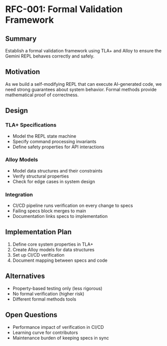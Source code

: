 # RFC-001: Formal Validation Framework

## Summary

Establish a formal validation framework using TLA+ and Alloy to ensure the Gemini REPL behaves correctly and safely.

## Motivation

As we build a self-modifying REPL that can execute AI-generated code, we need strong guarantees about system behavior. Formal methods provide mathematical proof of correctness.

## Design

### TLA+ Specifications

- Model the REPL state machine
- Specify command processing invariants
- Define safety properties for API interactions

### Alloy Models

- Model data structures and their constraints
- Verify structural properties
- Check for edge cases in system design

### Integration

- CI/CD pipeline runs verification on every change to specs
- Failing specs block merges to main
- Documentation links specs to implementation

## Implementation Plan

1. Define core system properties in TLA+
2. Create Alloy models for data structures
3. Set up CI/CD verification
4. Document mapping between specs and code

## Alternatives

- Property-based testing only (less rigorous)
- No formal verification (higher risk)
- Different formal methods tools

## Open Questions

- Performance impact of verification in CI/CD
- Learning curve for contributors
- Maintenance burden of keeping specs in sync
